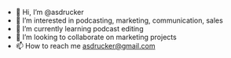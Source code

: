 - 👋 Hi, I’m @asdrucker
- 👀 I’m interested in podcasting, marketing, communication, sales
- 🌱 I’m currently learning podcast editing
- 💞️ I’m looking to collaborate on marketing projects
- 📫 How to reach me asdrucker@gmail.com

<!---
asdrucker/asdrucker is a ✨ special ✨ repository because its `README.md` (this file) appears on your GitHub profile.
You can click the Preview link to take a look at your changes.
--->
